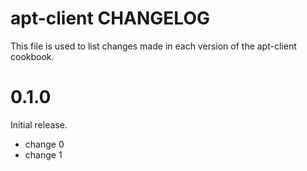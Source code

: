 # apt-client CHANGELOG

This file is used to list changes made in each version of the apt-client cookbook.

# 0.1.0

Initial release.

- change 0
- change 1

